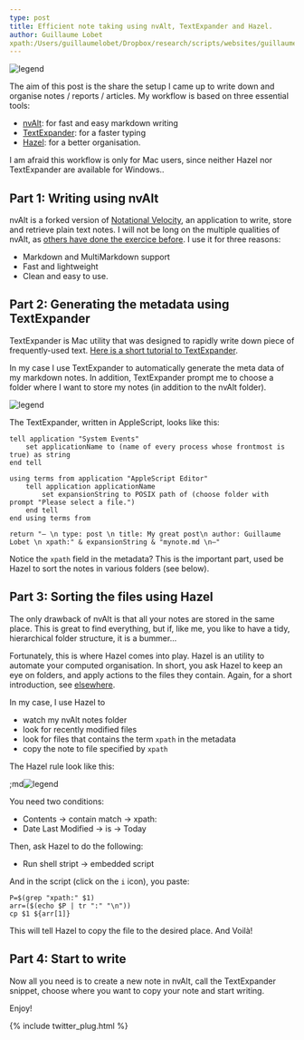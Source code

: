 ```yaml
---
type: post
title: Efficient note taking using nvAlt, TextExpander and Hazel.
author: Guillaume Lobet
xpath:/Users/guillaumelobet/Dropbox/research/scripts/websites/guillaumelobet.github.io/_posts/nvalt-hazel-texexpander.md
---
```


![legend ](file:///Users/guillaumelobet/Dropbox/research/scripts/websites/guillaumelobet.github.io/img/nvalt/hazel-nvalt.png)

The aim of this post is the share the setup I came up to write down and organise notes / reports / articles. My workflow is based on three essential tools: 

- [nvAlt](http://brettterpstra.com/projects/nvalt/): for fast and easy markdown writing
- [TextExpander](http://smilesoftware.com/TextExpander/index.html): for a faster typing
- [Hazel](http://www.noodlesoft.com/hazel.php): for a better organisation.

<div class="message">
I am afraid this workflow is only for Mac users, since neither Hazel nor TextExpander are available for Windows..
</div>

## Part 1: Writing using nvAlt

nvAlt is a forked version of [Notational Velocity](http://notational.net/), an application to write, store and retrieve plain text notes. I will not be long on the multiple qualities of nvAlt, as [others have done the exercice before](http://www.macworld.com/article/2047073/nvalt-review-makes-writing-and-finding-plain-text-notes-simple.html). I use it for three reasons:

- Markdown and MultiMarkdown support
- Fast and lightweight
- Clean and easy to use.


## Part 2: Generating the metadata using TextExpander

TextExpander is Mac utility that was designed to rapidly write down piece of frequently-used text. [Here is a short tutorial to TextExpander](http://lifehacker.com/a-comprehensive-guide-to-textexpander-1616374942).

In my case I use TextExpander to automatically generate the meta data of my markdown notes. In addition, TextExpander prompt me to choose a folder where I want to store my notes (in addition to the nvAlt folder).


![legend ](file:///Users/guillaumelobet/Dropbox/research/scripts/websites/guillaumelobet.github.io/img/nvalt/textexpander.png)


The TextExpander, written in AppleScript, looks like this: 

	tell application "System Events"
    	set applicationName to (name of every process whose frontmost is true) as string
	end tell

	using terms from application "AppleScript Editor"
    	tell application applicationName
        	set expansionString to POSIX path of (choose folder with prompt "Please select a file.")
    	end tell
	end using terms from

	return "— \n type: post \n title: My great post\n author: Guillaume Lobet \n xpath:" & expansionString & "mynote.md \n—"
	
Notice the `xpath` field in the metadata? This is the important part, used be Hazel to sort the notes in various folders (see below).


## Part 3: Sorting the files using Hazel

The only drawback of nvAlt is that all your notes are stored in the same place. This is great to find everything, but if, like me, you like to have a tidy, hierarchical folder structure, it is a bummer...

Fortunately, this is where Hazel comes into play. Hazel is an utility to automate your computed organisation. In short, you ask Hazel to keep an eye on folders, and apply actions to the files they contain. Again, for a short introduction, see [elsewhere](http://computers.tutsplus.com/tutorials/9-hazel-rules-to-increase-your-productivity--mac-47144).

In my case, I use Hazel to

- watch my nvAlt notes folder
- look for recently modified files
- look for files that contains the term `xpath` in the metadata
- copy the note to file specified by `xpath`

The Hazel rule look like this:

;md![legend ](file:///Users/guillaumelobet/Dropbox/research/scripts/websites/guillaumelobet.github.io/img/nvalt/hazel.png)

You need two conditions:

- Contents -> contain match -> xpath:
- Date Last Modified -> is -> Today

Then, ask Hazel to do the following:

- Run shell stript -> embedded script

And in the script (click on the `i` icon), you paste:

	P=$(grep "xpath:" $1) 
	arr=($(echo $P | tr ":" "\n"))
	cp $1 ${arr[1]}
	
This will tell Hazel to copy the file to the desired place. And Voilà!

## Part 4: Start to write

Now all you need is to create a new note in nvAlt, call the TextExpander snippet, choose where you want to copy your note and start writing.

Enjoy!


{% include twitter_plug.html %}



